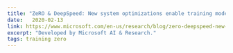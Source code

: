 ```yaml
---
title: "ZeRO & DeepSpeed: New system optimizations enable training models with over 100 billion parameters"
date:   2020-02-13
link: https://www.microsoft.com/en-us/research/blog/zero-deepspeed-new-system-optimizations-enable-training-models-with-over-100-billion-parameters/
excerpt: "Developed by Microsoft AI & Research."
tags: training zero
---
```

